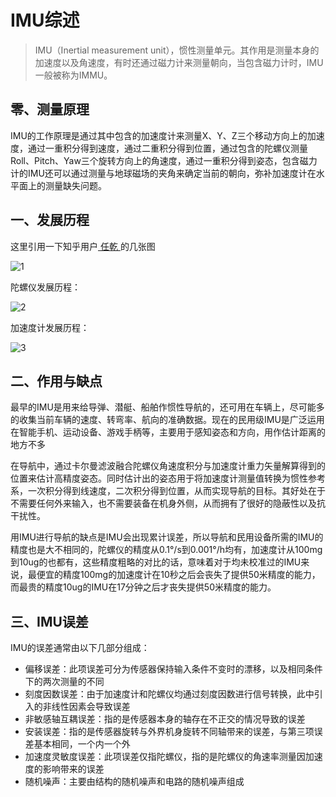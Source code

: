 # IMU综述

>   IMU（Inertial measurement unit），惯性测量单元。其作用是测量本身的加速度以及角速度，有时还通过磁力计来测量朝向，当包含磁力计时，IMU一般被称为IMMU。

## 零、测量原理

IMU的工作原理是通过其中包含的加速度计来测量X、Y、Z三个移动方向上的加速度，通过一重积分得到速度，通过二重积分得到位置，通过包含的陀螺仪测量Roll、Pitch、Yaw三个旋转方向上的角速度，通过一重积分得到姿态，包含磁力计的IMU还可以通过测量与地球磁场的夹角来确定当前的朝向，弥补加速度计在水平面上的测量缺失问题。

## 一、发展历程

这里引用一下知乎用户[ 任乾  ](https://www.zhihu.com/people/ren-gan-16)的几张图

![1](https://mh-storage-1310890648.cos.ap-guangzhou.myqcloud.com/markdown-pic/202212011534990.jpg)

陀螺仪发展历程：

![2](https://mh-storage-1310890648.cos.ap-guangzhou.myqcloud.com/markdown-pic/202212011535541.jpg)

加速度计发展历程：

![3](https://mh-storage-1310890648.cos.ap-guangzhou.myqcloud.com/markdown-pic/202212011536790.jpg)

## 二、作用与缺点

最早的IMU是用来给导弹、潜艇、船舶作惯性导航的，还可用在车辆上，尽可能多的收集当前车辆的速度、转弯率、航向的准确数据。现在的民用级IMU是广泛运用在智能手机、运动设备、游戏手柄等，主要用于感知姿态和方向，用作估计距离的地方不多

在导航中，通过卡尔曼滤波融合陀螺仪角速度积分与加速度计重力矢量解算得到的位置来估计高精度姿态。同时估计出的姿态用于将加速度计测量值转换为惯性参考系，一次积分得到线速度，二次积分得到位置，从而实现导航的目标。其好处在于不需要任何外来输入，也不需要装备在机身外侧，从而拥有了很好的隐蔽性以及抗干扰性。

用IMU进行导航的缺点是IMU会出现累计误差，所以导航和民用设备所需的IMU的精度也是大不相同的，陀螺仪的精度从0.1°/s到0.001°/h均有，加速度计从100mg到10ug的也都有，这些精度粗略的对比的话，意味着对于均未校准过的IMU来说，最便宜的精度100mg的加速度计在10秒之后会丧失了提供50米精度的能力，而最贵的精度10ug的IMU在17分钟之后才丧失提供50米精度的能力。

## 三、IMU误差

IMU的误差通常由以下几部分组成：

-   偏移误差：此项误差可分为传感器保持输入条件不变时的漂移，以及相同条件下的两次测量的不同
-   刻度因数误差：由于加速度计和陀螺仪均通过刻度因数进行信号转换，此中引入的非线性因素会导致误差
-   非敏感轴互耦误差：指的是传感器本身的轴存在不正交的情况导致的误差
-   安装误差：指的是传感器旋转与外界机身旋转不同轴带来的误差，与第三项误差基本相同，一个内一个外
-   加速度灵敏度误差：此项误差仅指陀螺仪，指的是陀螺仪的角速率测量因加速度的影响带来的误差
-   随机噪声：主要由结构的随机噪声和电路的随机噪声组成

